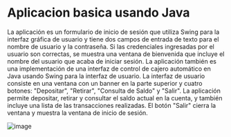 # Aplicacion basica usando Java 
La aplicación es un formulario de inicio de sesión que utiliza Swing para la interfaz gráfica de usuario y tiene dos campos de entrada de texto 
para el nombre de usuario y la contraseña. Si las credenciales ingresadas por el usuario son correctas, se muestra una ventana de bienvenida 
que incluye el nombre del usuario que acaba de iniciar sesión. La aplicación también es una implementación de una interfaz de control de cajero 
automático en Java usando Swing para la interfaz de usuario. 
La interfaz de usuario consiste en una ventana con un banner en la parte superior y cuatro botones: "Depositar", "Retirar", "Consulta de Saldo" y "Salir". 
La aplicación permite depositar, retirar y consultar el saldo actual en la cuenta, y también incluye una lista de las transacciones realizadas. 
El botón "Salir" cierra la ventana y muestra la ventana de inicio de sesión.


![image](https://user-images.githubusercontent.com/105132321/222993709-96444e74-d742-4104-84ce-79e80e7336c5.png)


